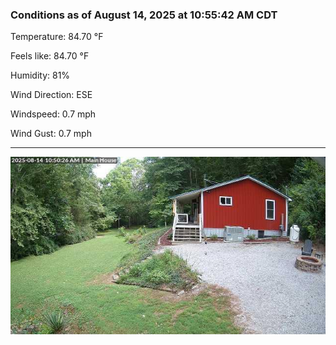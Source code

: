 ### Conditions as of August 14, 2025 at 10:55:42 AM CDT 

Temperature: 84.70 &deg;F

Feels like: 84.70 &deg;F

Humidity: 81%

Wind Direction: ESE

Windspeed: 0.7 mph

Wind Gust: 0.7 mph

---

<img src="./images/latest.jpeg"/>


